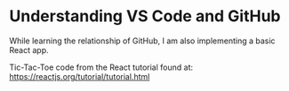 # Understanding VS Code and GitHub

While learning the relationship of GitHub, I am also implementing a basic React app.

Tic-Tac-Toe code from the React tutorial found at:
https://reactjs.org/tutorial/tutorial.html